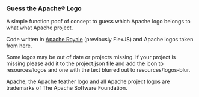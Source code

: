 ### Guess the Apache® Logo
A simple function poof of concept to guess which Apache logo belongs to what what Apache project.

Code written in [Apache Royale][1] (previously FlexJS) and Apache logos taken from [here][2].

Some logos may be out of date or projects missing. If your project is missing please add it to the project.json file and add the icon to resources/logos and one with the text blurred out to resources/logos-blur.

Apache, the Apache feather logo and all Apache project logos are trademarks of The Apache Software Foundation.

[1]:https://royale.apache.org
[2]:http://apache.org/img/
